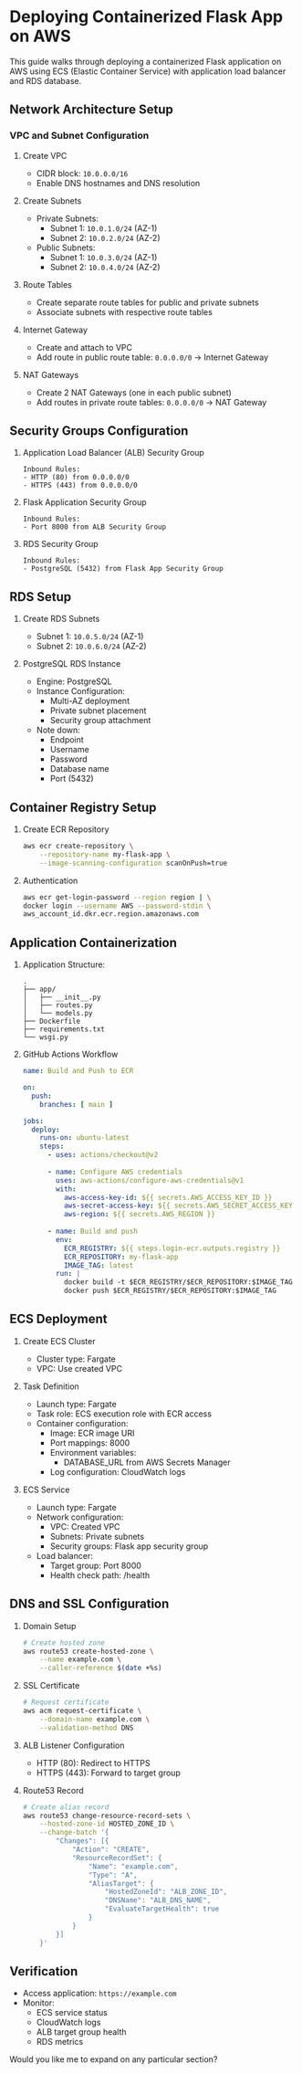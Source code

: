 # Deploying Containerized Flask App on AWS

This guide walks through deploying a containerized Flask application on AWS using ECS (Elastic Container Service) with application load balancer and RDS database.

## Network Architecture Setup

### VPC and Subnet Configuration
1. Create VPC
   - CIDR block: `10.0.0.0/16`
   - Enable DNS hostnames and DNS resolution

2. Create Subnets
   - Private Subnets:
     - Subnet 1: `10.0.1.0/24` (AZ-1)
     - Subnet 2: `10.0.2.0/24` (AZ-2)
   - Public Subnets:
     - Subnet 1: `10.0.3.0/24` (AZ-1)
     - Subnet 2: `10.0.4.0/24` (AZ-2)

3. Route Tables
   - Create separate route tables for public and private subnets
   - Associate subnets with respective route tables

4. Internet Gateway
   - Create and attach to VPC
   - Add route in public route table: `0.0.0.0/0` → Internet Gateway

5. NAT Gateways
   - Create 2 NAT Gateways (one in each public subnet)
   - Add routes in private route tables: `0.0.0.0/0` → NAT Gateway

## Security Groups Configuration

1. Application Load Balancer (ALB) Security Group
   ```
   Inbound Rules:
   - HTTP (80) from 0.0.0.0/0
   - HTTPS (443) from 0.0.0.0/0
   ```

2. Flask Application Security Group
   ```
   Inbound Rules:
   - Port 8000 from ALB Security Group
   ```

3. RDS Security Group
   ```
   Inbound Rules:
   - PostgreSQL (5432) from Flask App Security Group
   ```

## RDS Setup

1. Create RDS Subnets
   - Subnet 1: `10.0.5.0/24` (AZ-1)
   - Subnet 2: `10.0.6.0/24` (AZ-2)

2. PostgreSQL RDS Instance
   - Engine: PostgreSQL
   - Instance Configuration:
     - Multi-AZ deployment
     - Private subnet placement
     - Security group attachment
   - Note down:
     - Endpoint
     - Username
     - Password
     - Database name
     - Port (5432)

## Container Registry Setup

1. Create ECR Repository
   ```bash
   aws ecr create-repository \
       --repository-name my-flask-app \
       --image-scanning-configuration scanOnPush=true
   ```

2. Authentication
   ```bash
   aws ecr get-login-password --region region | \
   docker login --username AWS --password-stdin \
   aws_account_id.dkr.ecr.region.amazonaws.com
   ```

## Application Containerization

1. Application Structure:
   ```
   .
   ├── app/
   │   ├── __init__.py
   │   ├── routes.py
   │   └── models.py
   ├── Dockerfile
   ├── requirements.txt
   └── wsgi.py
   ```

2. GitHub Actions Workflow
   ```yaml
   name: Build and Push to ECR
   
   on:
     push:
       branches: [ main ]
   
   jobs:
     deploy:
       runs-on: ubuntu-latest
       steps:
         - uses: actions/checkout@v2
         
         - name: Configure AWS credentials
           uses: aws-actions/configure-aws-credentials@v1
           with:
             aws-access-key-id: ${{ secrets.AWS_ACCESS_KEY_ID }}
             aws-secret-access-key: ${{ secrets.AWS_SECRET_ACCESS_KEY }}
             aws-region: ${{ secrets.AWS_REGION }}
         
         - name: Build and push
           env:
             ECR_REGISTRY: ${{ steps.login-ecr.outputs.registry }}
             ECR_REPOSITORY: my-flask-app
             IMAGE_TAG: latest
           run: |
             docker build -t $ECR_REGISTRY/$ECR_REPOSITORY:$IMAGE_TAG .
             docker push $ECR_REGISTRY/$ECR_REPOSITORY:$IMAGE_TAG
   ```

## ECS Deployment

1. Create ECS Cluster
   - Cluster type: Fargate
   - VPC: Use created VPC

2. Task Definition
   - Launch type: Fargate
   - Task role: ECS execution role with ECR access
   - Container configuration:
     - Image: ECR image URI
     - Port mappings: 8000
     - Environment variables:
       - DATABASE_URL from AWS Secrets Manager
     - Log configuration: CloudWatch logs

3. ECS Service
   - Launch type: Fargate
   - Network configuration:
     - VPC: Created VPC
     - Subnets: Private subnets
     - Security groups: Flask app security group
   - Load balancer:
     - Target group: Port 8000
     - Health check path: /health

## DNS and SSL Configuration

1. Domain Setup
   ```bash
   # Create hosted zone
   aws route53 create-hosted-zone \
       --name example.com \
       --caller-reference $(date +%s)
   ```

2. SSL Certificate
   ```bash
   # Request certificate
   aws acm request-certificate \
       --domain-name example.com \
       --validation-method DNS
   ```

3. ALB Listener Configuration
   - HTTP (80): Redirect to HTTPS
   - HTTPS (443): Forward to target group

4. Route53 Record
   ```bash
   # Create alias record
   aws route53 change-resource-record-sets \
       --hosted-zone-id HOSTED_ZONE_ID \
       --change-batch '{
           "Changes": [{
               "Action": "CREATE",
               "ResourceRecordSet": {
                   "Name": "example.com",
                   "Type": "A",
                   "AliasTarget": {
                       "HostedZoneId": "ALB_ZONE_ID",
                       "DNSName": "ALB_DNS_NAME",
                       "EvaluateTargetHealth": true
                   }
               }
           }]
       }'
   ```

## Verification
- Access application: `https://example.com`
- Monitor:
  - ECS service status
  - CloudWatch logs
  - ALB target group health
  - RDS metrics

Would you like me to expand on any particular section?